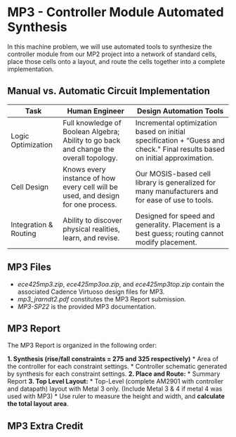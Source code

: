 # MP3 - Controller Module Automated Synthesis

In this machine problem, we will use automated tools to synthesize the controller module from our MP2 project into a network of standard cells, place those cells onto a layout, and route the cells together into a complete implementation.

## Manual vs. Automatic Circuit Implementation
| Task | Human Engineer | Design Automation Tools |
| ---- | -------------- | ----------------------- |                   
| Logic Optimization | Full knowledge of Boolean Algebra; Ability to go back and change the overall topology. | Incremental optimization based on initial specification + “Guess and check." Final results based on initial approximation. |
| Cell Design | Knows every instance of how every cell will be used, and design for one process. | Our MOSIS-based cell library is generalized for many manufacturers and for ease of use to tools. |
| Integration & Routing | Ability to discover physical realities, learn, and revise. | Designed for speed and generality. Placement is a best guess; routing cannot modify placement. |





## MP3 Files
* *ece425mp3.zip*, *ece425mp3oa.zip*, and *ece425mp3top.zip* contain the associated Cadence Virtuoso design files for MP3.
* *mp3_jrarndt2.pdf* constitutes the MP3 Report submission.
* *MP3-SP22* is the provided MP3 documentation. 




## MP3 Report
The MP3 Report is organized in the following order:

**1. Synthesis (rise/fall constraints = 275 and 325 respectively)**
    * Area of the controller for each constraint settings.
    * Controller schematic generated by synthesis for each constraint settings.
**2. Place and Route:** 
    * Summary Report
**3. Top Level Layout:**
    * Top-Level (complete AM2901 with controller and datapath) layout with Metal 3 only. (Include Metal 3 & 4 if metal 4 was used with MP3)
    * Use ruler to measure the height and width, and **calculate the total layout area**. 

## MP3 Extra Credit


